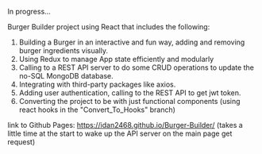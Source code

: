 In progress...

Burger Builder project using React that includes the following:

1. Building a Burger in an interactive and fun way, adding and removing burger ingredients visually.
2. Using Redux to manage App state efficiently and modularly
3. Calling to a REST API server to do some CRUD operations to update the no-SQL MongoDB database.
4. Integrating with third-party packages like axios.
5. Adding user authentication, calling to the REST API to get jwt token.
6. Converting the project to be with just functional components (using  react hooks in the "Convert_To_Hooks" branch) 


link to Github Pages: https://idan2468.github.io/Burger-Builder/ (takes a little time at the start to wake up the API server on the main page get request)
